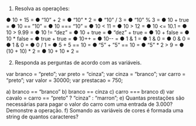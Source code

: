 1. Resolva as operações:

● 10 + 15 =
● “10” + 2 =
● “10” * 2 =
● “10” / 3 =
● “10” % 3 =
● 10 + true =
● 10 == ”10” =
● 10 === “10” =
● 10 < 11 =
● 10 > 12 =
● 10 <= 10.1 =
● 10 > 9.99 =
● 10 != “dez” =
● 10 + true =
● “dez” + true =
● 10 + false =
● 10 * false =
● true + true =
● 10++ =
● 10-- =
● 1 & 1 =
● 1 & 0 =
● 0 & 0 =
● 1 & 0 =
● 0 / 1 =
● 5 + 5 == 10 =
● “5” + ”5” == 10 =
● “5” * 2 > 9 =
● (10 + 10) * 2 =
● 10 + 10 * 2 =


2. Responda as perguntas de acordo com as variáveis.

var branco = “preto”;
var preto = “cinza”;
var cinza = “branco”;
var carro = “preto”;
var valor = 30000;
var prestacao = 750;

a) branco == “branco”
b) branco == cinza
c) carro === branco
d) var cavalo = carro == “preto” ? “cinza” : “marron”;
e) Quantas prestações são necessárias para pagar o valor do carro com uma entrada
de 3.000? Demonstre a operação.
f) Somando as variáveis de cores é formada uma string de quantos caracteres?